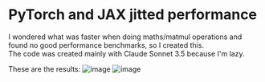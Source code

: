 # PyTorch and JAX jitted performance
I wondered what was faster when doing maths/matmul operations and found no good performance benchmarks, so I created this.  
The code was created mainly with Claude Sonnet 3.5 because I'm lazy.

These are the results:
![image]()
![image]()
